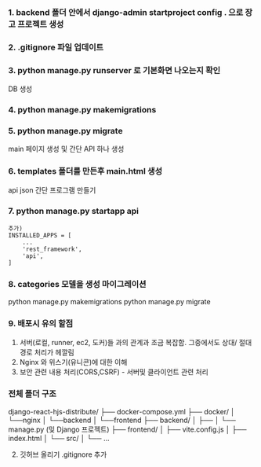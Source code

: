 ### 1. backend 폴더 안에서 django-admin startproject config . 으로 장고 프로젝트 생성
### 2. .gitignore 파일 업데이트
### 3. python manage.py runserver 로 기본화면 나오는지 확인 

DB 생성
### 4.  python manage.py makemigrations
### 5.  python manage.py migrate

main 페이지 생성 및 간단 API 하나 생성
### 6. templates 폴더를 만든후 main.html 생성

api json 간단 프로그램 만들기 

### 7. python manage.py startapp api 

```
추가)
INSTALLED_APPS = [
    ...
    'rest_framework',
    'api',
]
```
### 8. categories 모델을 생성 마이그레이션
   python manage.py makemigrations
   python manage.py migrate

### 9. 배포시 유의 할점

1. 서버(로컬, runner, ec2, 도커)들 과의 관계과 조금 복잡함. 그중에서도 상대/ 절대 경로 처리가 헤깔림
2. Nginx 와 위스기(유니콘)에 대한 이해
3. 보안 관련 내용 처리(CORS,CSRF) - 서버및 클라이언트 관련 처리

### 전체 폴더 구조
django-react-hjs-distribute/
├── docker-compose.yml
├── docker/
│   └──nginx 
│   └──backend 
│   └──frontend 
├── backend/
│   ├── 
│   └── manage.py (및 Django 프로젝트)
├── frontend/
│   ├── vite.config.js
│   ├── index.html
│   └── src/
│       └── ...

2. 깃허브 올리기
.gitignore 추가